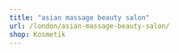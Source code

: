 ```yaml
---
title: "asian massage beauty salon"
url: /london/asian-massage-beauty-salon/
shop: Kosmetik
---
```

